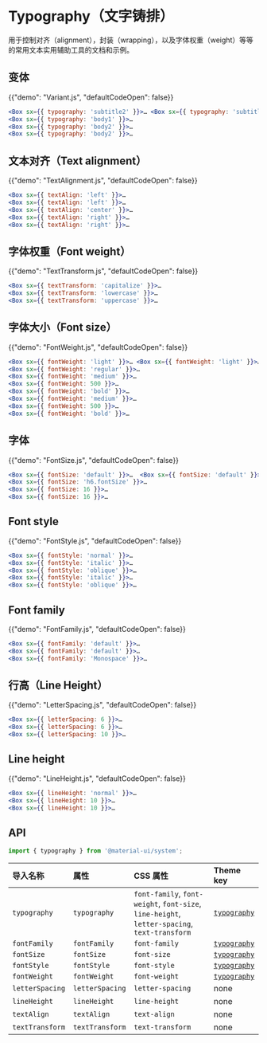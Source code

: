 # Typography（文字铸排）

<p class="description">用于控制对齐（alignment），封装（wrapping），以及字体权重（weight）等等的常用文本实用辅助工具的文档和示例。</p>

## 变体

{{"demo": "Variant.js", "defaultCodeOpen": false}}

```jsx
<Box sx={{ typography: 'subtitle2' }}>… <Box sx={{ typography: 'subtitle2' }}>… // theme.typography.subtitle2
<Box sx={{ typography: 'body1' }}>…
<Box sx={{ typography: 'body2' }}>…
<Box sx={{ typography: 'body2' }}>…
```

## 文本对齐（Text alignment）

{{"demo": "TextAlignment.js", "defaultCodeOpen": false}}

```jsx
<Box sx={{ textAlign: 'left' }}>…
<Box sx={{ textAlign: 'left' }}>…
<Box sx={{ textAlign: 'center' }}>…
<Box sx={{ textAlign: 'right' }}>…
<Box sx={{ textAlign: 'right' }}>…
```

## 字体权重（Font weight）

{{"demo": "TextTransform.js", "defaultCodeOpen": false}}

```jsx
<Box sx={{ textTransform: 'capitalize' }}>…
<Box sx={{ textTransform: 'lowercase' }}>…
<Box sx={{ textTransform: 'uppercase' }}>…
```

## 字体大小（Font size）

{{"demo": "FontWeight.js", "defaultCodeOpen": false}}

```jsx
<Box sx={{ fontWeight: 'light' }}>… <Box sx={{ fontWeight: 'light' }}>… // theme.typography.fontWeightLight
<Box sx={{ fontWeight: 'regular' }}>…
<Box sx={{ fontWeight: 'medium' }}>…
<Box sx={{ fontWeight: 500 }}>…
<Box sx={{ fontWeight: 'bold' }}>…
<Box sx={{ fontWeight: 'medium' }}>…
<Box sx={{ fontWeight: 500 }}>…
<Box sx={{ fontWeight: 'bold' }}>…
```

## 字体

{{"demo": "FontSize.js", "defaultCodeOpen": false}}

```jsx
<Box sx={{ fontSize: 'default' }}>…  <Box sx={{ fontSize: 'default' }}>…  // theme.typography.fontSize
<Box sx={{ fontSize: 'h6.fontSize' }}>…
<Box sx={{ fontSize: 16 }}>…
<Box sx={{ fontSize: 16 }}>…
```

## Font style

{{"demo": "FontStyle.js", "defaultCodeOpen": false}}

```jsx
<Box sx={{ fontStyle: 'normal' }}>…
<Box sx={{ fontStyle: 'italic' }}>…
<Box sx={{ fontStyle: 'oblique' }}>…
<Box sx={{ fontStyle: 'italic' }}>…
<Box sx={{ fontStyle: 'oblique' }}>…
```

## Font family

{{"demo": "FontFamily.js", "defaultCodeOpen": false}}

```jsx
<Box sx={{ fontFamily: 'default' }}>…
<Box sx={{ fontFamily: 'default' }}>…
<Box sx={{ fontFamily: 'Monospace' }}>…
```

## 行高（Line Height）

{{"demo": "LetterSpacing.js", "defaultCodeOpen": false}}

```jsx
<Box sx={{ letterSpacing: 6 }}>…
<Box sx={{ letterSpacing: 6 }}>…
<Box sx={{ letterSpacing: 10 }}>…
```

## Line height

{{"demo": "LineHeight.js", "defaultCodeOpen": false}}

```jsx
<Box sx={{ lineHeight: 'normal' }}>…
<Box sx={{ lineHeight: 10 }}>…
<Box sx={{ lineHeight: 10 }}>…
```

## API

```js
import { typography } from '@material-ui/system';
```

| 导入名称        | 属性            | CSS 属性                                                                                     | Theme key                                                                          |
| :-------------- | :-------------- | :------------------------------------------------------------------------------------------- | :--------------------------------------------------------------------------------- |
| `typography`    | `typography`    | `font-family`, `font-weight`, `font-size`, `line-height`, `letter-spacing`, `text-transform` | [`typography`](/material-ui/customization/default-theme/?expand-path=$.typography) |
| `fontFamily`    | `fontFamily`    | `font-family`                                                                                | [`typography`](/material-ui/customization/default-theme/?expand-path=$.typography) |
| `fontSize`      | `fontSize`      | `font-size`                                                                                  | [`typography`](/material-ui/customization/default-theme/?expand-path=$.typography) |
| `fontStyle`     | `fontStyle`     | `font-style`                                                                                 | [`typography`](/material-ui/customization/default-theme/?expand-path=$.typography) |
| `fontWeight`    | `fontWeight`    | `font-weight`                                                                                | [`typography`](/material-ui/customization/default-theme/?expand-path=$.typography) |
| `letterSpacing` | `letterSpacing` | `letter-spacing`                                                                             | none                                                                               |
| `lineHeight`    | `lineHeight`    | `line-height`                                                                                | none                                                                               |
| `textAlign`     | `textAlign`     | `text-align`                                                                                 | none                                                                               |
| `textTransform` | `textTransform` | `text-transform`                                                                             | none                                                                               |
